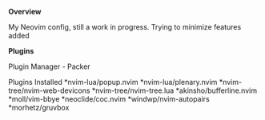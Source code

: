 **Overview**

My Neovim config, still a work in progress.
Trying to minimize features added

**Plugins**

Plugin Manager - Packer

Plugins Installed
*nvim-lua/popup.nvim
*nvim-lua/plenary.nvim
*nvim-tree/nvim-web-devicons
*nvim-tree/nvim-tree.lua
*akinsho/bufferline.nvim
*moll/vim-bbye
*neoclide/coc.nvim
*windwp/nvim-autopairs
*morhetz/gruvbox


